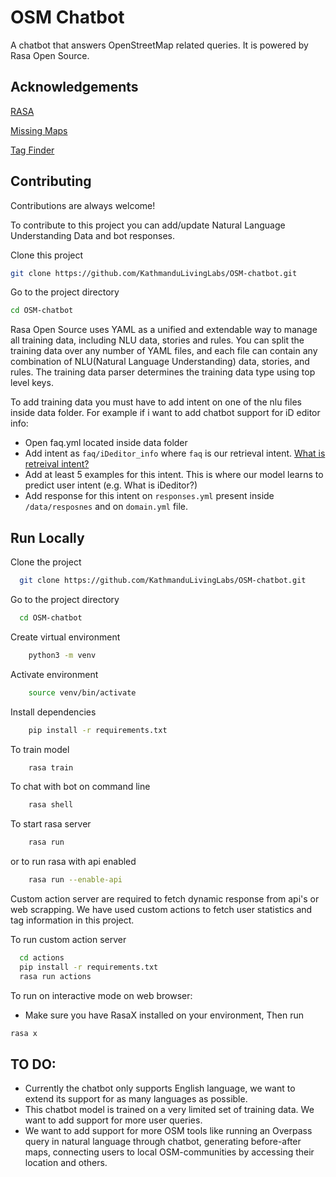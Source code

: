 
# OSM Chatbot
A chatbot that answers OpenStreetMap related queries. It is powered by Rasa Open Source.


## Acknowledgements
[RASA](https://rasa.com/)

[Missing Maps](https://www.missingmaps.org/)

[Tag Finder](https://tagfinder.herokuapp.com/)

## Contributing

Contributions are always welcome!

To contribute to this project you can add/update Natural Language Understanding Data and bot responses.

Clone this project
```bash
git clone https://github.com/KathmanduLivingLabs/OSM-chatbot.git
```
Go to the project directory
```bash
cd OSM-chatbot
```
Rasa Open Source uses YAML as a unified and extendable way to manage all training data, including NLU data, stories and rules.
You can split the training data over any number of YAML files, and each file can contain any combination of NLU(Natural Language Understanding) data, stories, and rules. The training data parser determines the training data type using top level keys.

To add training data you must have to add intent on one of the nlu files inside data folder. For example if i want to add chatbot support for iD editor info:

- Open faq.yml located inside data folder
- Add intent as ```faq/iDeditor_info``` where ```faq``` is our retrieval intent. [What is retreival intent?](https://rasa.com/docs/rasa/glossary#retrieval-intent)
- Add at least 5 examples for this intent. This is where our model learns to predict user intent (e.g. What is iDeditor?)
- Add response for this intent on ```responses.yml``` present inside ```/data/resposnes``` and on ```domain.yml``` file.


## Run Locally

Clone the project

```bash
  git clone https://github.com/KathmanduLivingLabs/OSM-chatbot.git
```

Go to the project directory

```bash
  cd OSM-chatbot
```
Create virtual environment
```bash
    python3 -m venv 
```
Activate environment
```bash
    source venv/bin/activate
```
Install dependencies

```bash
    pip install -r requirements.txt
```
To train model
```bash
    rasa train
```
To chat with bot on command line 
```bash
    rasa shell
```
To start rasa server
```bash
    rasa run
```
or to run rasa with api enabled
```bash
    rasa run --enable-api
```

Custom action server are required to fetch dynamic response from api's or web scrapping. We have used custom actions to fetch user statistics and tag information in this project.

To run custom action server
```bash
  cd actions
  pip install -r requirements.txt
  rasa run actions
```
To run on interactive mode on web browser:

- Make sure you have RasaX installed on your environment,
Then run
```bash
rasa x
```
## TO DO:
- Currently the chatbot only supports English language, we want to extend its support for as many languages as possible.
- This chatbot model is trained on a very limited set of training data. We want to add support for more user queries.
- We want to add support for more OSM tools like running an Overpass query in natural language through chatbot, generating before-after maps, connecting users to local OSM-communities by accessing their location and others.

  
